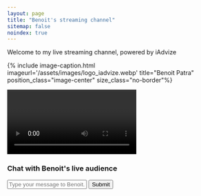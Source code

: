 ```yaml
---
layout: page
title: "Benoit's streaming channel"
sitemap: false
noindex: true
---
```


Welcome to my live streaming channel, powered by iAdvize  

{% include image-caption.html imageurl='/assets/images/logo_iadvize.webp' title="Benoit Patra" position_class="image-center" size_class="no-border"%}

<script src="https://player.live-video.net/1.2.0/amazon-ivs-player.min.js"></script>
<video id="video-player" playsinline></video>
<script>
  if (IVSPlayer.isPlayerSupported) {
    const player = IVSPlayer.create();
    player.attachHTMLVideoElement(document.getElementById('video-player'));
    player.load("https://894f4aa67ee2.eu-west-1.playback.live-video.net/api/video/v1/eu-west-1.566014947214.channel.KPy1sLklZobs.m3u8");
    player.play();
  }
</script>

<section class="contact-form chat-form">
    <h3>Chat with Benoit's live audience</h3>
      <div class="message-container" id="chat-list">
      </div>
</section>


<section class="contact-form">
  <div id="mc-embedded-subscribe-form" name="mc-embedded-subscribe-form"
      class="validate gh-subscribe-form" target="_blank" novalidate>
      <input type="email" value="" name="EMAIL" class="required email subscribe-email" id="mce-EMAIL" placeholder="Type your message to Benoit...">
      <input type="submit" name="subscribe" id="mc-embedded-subscribe" class="button" onclick="addToList()">
  </div>
</section>

<script>

  function addToList(){
    var node = document.createElement("DIV");
    var toAdd = document.getElementById("mce-EMAIL").value;
    var textnode = document.createTextNode(toAdd);
    node.appendChild(textnode);
    document.getElementById("chat-list").appendChild(node); 
  }

</script>


